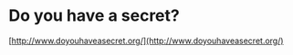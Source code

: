<!--
id: 28496430536
link: http://tumblr.atmos.org/post/28496430536/do-you-have-a-secret
slug: do-you-have-a-secret
date: Wed Aug 01 2012 11:32:13 GMT-0700 (PDT)
publish: 2012-08-01
tags: 
title: Do you have a secret?
-->


Do you have a secret?
=====================

[http://www.doyouhaveasecret.org/](http://www.doyouhaveasecret.org/)

